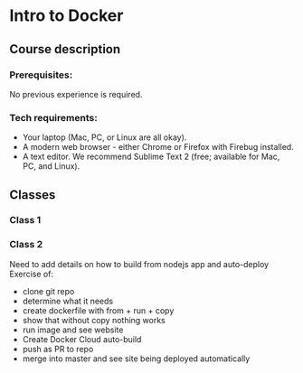 # Intro to Docker

## Course description



### Prerequisites:
No previous experience is required.

### Tech requirements:
 - Your laptop (Mac, PC, or Linux are all okay).
 - A modern web browser - either Chrome or Firefox with Firebug installed.
 - A text editor. We recommend Sublime Text 2 (free; available for Mac, PC, and Linux).

## Classes
### Class 1


### Class 2
Need to add details on how to build from nodejs app and auto-deploy
Exercise of:
- clone git repo
- determine what it needs
- create dockerfile with from + run + copy
- show that without copy nothing works
- run image and see website
- Create Docker Cloud auto-build
- push as PR to repo
- merge into master and see site being deployed automatically
